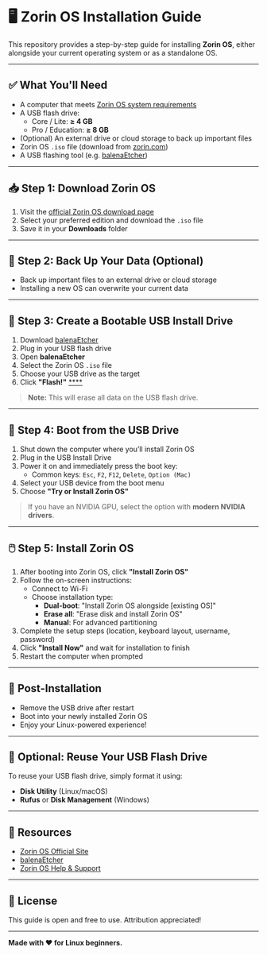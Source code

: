 # 🖥️ Zorin OS Installation Guide

This repository provides a step-by-step guide for installing **Zorin OS**, either alongside your current operating system or as a standalone OS.

---

## ✅ What You'll Need

- A computer that meets [Zorin OS system requirements](https://zorin.com/os/download/)
- A USB flash drive:
  - Core / Lite: **≥ 4 GB**
  - Pro / Education: **≥ 8 GB**
- (Optional) An external drive or cloud storage to back up important files
- Zorin OS `.iso` file (download from [zorin.com](https://zorin.com/os/download/))
- A USB flashing tool (e.g. [balenaEtcher](https://www.balena.io/etcher/))

---

## 📥 Step 1: Download Zorin OS

1. Visit the [official Zorin OS download page](https://zorin.com/os/download/)
2. Select your preferred edition and download the `.iso` file
3. Save it in your **Downloads** folder

---

## 💾 Step 2: Back Up Your Data (Optional)

- Back up important files to an external drive or cloud storage
- Installing a new OS can overwrite your current data

---

## 🔧 Step 3: Create a Bootable USB Install Drive

1. Download [balenaEtcher](https://www.balena.io/etcher/)
2. Plug in your USB flash drive
3. Open **balenaEtcher**
4. Select the Zorin OS `.iso` file  
5. Choose your USB drive as the target  
6. Click **"Flash!"**
[****](https://help.zorin.com/docs/getting-started/install-zorin-os/balenaEtcher-1.png)
> **Note:** This will erase all data on the USB flash drive.

---

## 🚀 Step 4: Boot from the USB Drive

1. Shut down the computer where you’ll install Zorin OS
2. Plug in the USB Install Drive
3. Power it on and immediately press the boot key:
   - Common keys: `Esc`, `F2`, `F12`, `Delete`, `Option (Mac)`
4. Select your USB device from the boot menu
5. Choose **"Try or Install Zorin OS"**

> If you have an NVIDIA GPU, select the option with **modern NVIDIA drivers**.

---

## 🖱️ Step 5: Install Zorin OS

1. After booting into Zorin OS, click **"Install Zorin OS"**
2. Follow the on-screen instructions:
   - Connect to Wi-Fi
   - Choose installation type:
     - **Dual-boot**: "Install Zorin OS alongside [existing OS]"
     - **Erase all**: "Erase disk and install Zorin OS"
     - **Manual**: For advanced partitioning
3. Complete the setup steps (location, keyboard layout, username, password)
4. Click **"Install Now"** and wait for installation to finish
5. Restart the computer when prompted

---

## 🎉 Post-Installation

- Remove the USB drive after restart
- Boot into your newly installed Zorin OS
- Enjoy your Linux-powered experience!

---

## 🔄 Optional: Reuse Your USB Flash Drive

To reuse your USB flash drive, simply format it using:
- **Disk Utility** (Linux/macOS)
- **Rufus** or **Disk Management** (Windows)

---

## 🔗 Resources

- [Zorin OS Official Site](https://zorin.com/)
- [balenaEtcher](https://www.balena.io/etcher/)
- [Zorin OS Help & Support](https://zorin.com/help/)

---

## 💬 License

This guide is open and free to use. Attribution appreciated!

---

**Made with ❤️ for Linux beginners.**
